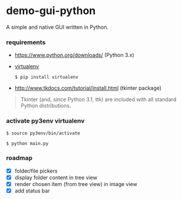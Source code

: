 # demo-gui-python

A simple and native GUI written in Python.

### requirements
- https://www.python.org/downloads/ (Python 3.x)
- [virtualenv](http://python-guide-pt-br.readthedocs.io/en/latest/dev/virtualenvs/)

  ```$ pip install virtualenv```
 
- http://www.tkdocs.com/tutorial/install.html (tkinter package)

>Tkinter (and, since Python 3.1, ttk) are included with all standard Python distributions.

### activate py3env virtualenv

```$ source py3env/bin/activate```

```$ python main.py```

### roadmap
- [x] folder/file pickers
- [x] display folder content in tree view
- [x] render chosen item (from tree view) in image view 
- [x] add status bar
